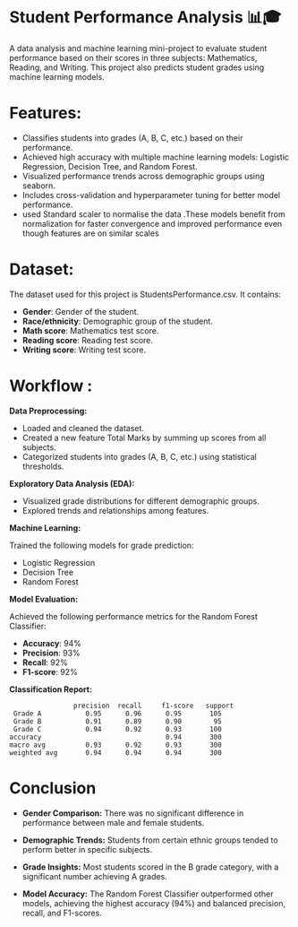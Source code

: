 
# Student Performance Analysis 📊🎓



A data analysis and machine learning mini-project to evaluate student performance based on their scores in three subjects: Mathematics, Reading, and Writing. This project also predicts student grades using machine learning models.

# Features:

+ Classifies students into grades (A, B, C, etc.) based on their performance.
+ Achieved high accuracy with multiple machine learning models: Logistic Regression, Decision Tree, and Random Forest.
+ Visualized performance trends across demographic groups using seaborn.
+ Includes cross-validation and hyperparameter tuning for better model performance.
+ used Standard scaler to normalise the data .These models benefit from normalization for faster convergence and improved performance even though  features are on similar scales

# Dataset:

The dataset used for this project is StudentsPerformance.csv. It contains:

+ **Gender**: Gender of the student.
+ **Race/ethnicity**: Demographic group of the student.
+ **Math score**: Mathematics test score.
+ **Reading score**: Reading test score.
+ **Writing score**: Writing test score.


# Workflow :

  **Data Preprocessing:** 


   + Loaded and cleaned the dataset.
   + Created a new feature Total Marks by summing up scores from all subjects.
   + Categorized students into grades (A, B, C, etc.) using statistical     thresholds.


  **Exploratory Data Analysis (EDA):**

   + Visualized grade distributions for different demographic groups.
   + Explored trends and relationships among features.


  **Machine Learning:**

   Trained the following models for grade prediction:
   + Logistic Regression
   + Decision Tree
   + Random Forest

  **Model Evaluation:**

  Achieved the following performance metrics for the Random Forest Classifier:
  + **Accuracy**: 94%
  + **Precision**: 93%
  + **Recall**: 92%
  + **F1-score**: 92%

    
**Classification Report:**


                    precision  recall     f1-score   support
     Grade A           0.95      0.96      0.95       105
     Grade B           0.91      0.89      0.90        95
     Grade C           0.94      0.92      0.93       100
    accuracy                               0.94       300
    macro avg          0.93      0.92      0.93       300
    weighted avg       0.94      0.94      0.94       300




# Conclusion

+ **Gender Comparison:** There was no significant difference in performance between male and female students.

+ **Demographic Trends:** Students from certain ethnic groups tended to perform better in specific subjects.

+ **Grade Insights:** Most students scored in the B grade category, with a significant number achieving A grades.

+ **Model Accuracy:** The Random Forest Classifier outperformed other models, achieving the highest accuracy (94%) and balanced precision, recall, and F1-scores.
